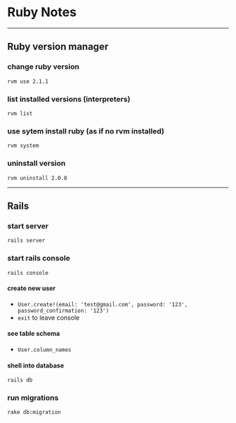 # Ruby Notes

---

## Ruby version manager

### change ruby version
`rvm use 2.1.1`

### list installed versions (interpreters)
`rvm list`

### use sytem install ruby (as if no rvm installed)
`rvm system`

### uninstall version
`rvm uninstall 2.0.0`

---

## Rails

### start server
`rails server`

### start rails console
`rails console`

#### create new user
- `User.create!(email: 'test@gmail.com', password: '123', password_confirmation: '123')`
- `exit` to leave console

#### see table schema
- `User.column_names`

#### shell into database
`rails db`

### run migrations
`rake db:migration`
